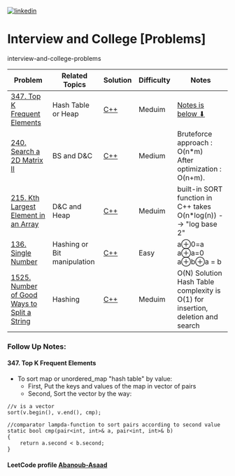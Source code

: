 <a href="https://www.linkedin.com/in/abanoub-asaad"><img src="https://www.dennyzhang.com/wp-content/uploads/sns/linkedin.png" alt="linkedin" /></a> 

# Interview and College [Problems] 
interview-and-college-problems

 Problem | Related Topics  | Solution | Difficulty | Notes
  -- | -- | -- | -- | ---
[347. Top K Frequent Elements](https://leetcode.com/problems/top-k-frequent-elements/) | Hash Table or Heap | [C++](https://github.com/Abanoub-Asaad/ProblemSolving/blob/master/Interview%20%26%20College%20%5BProblems%5D/Solutions/347.%20Top%20K%20Frequent%20Elements.cpp) | Meduim | [Notes is below ⬇](https://github.com/Abanoub-Asaad/ProblemSolving/tree/master/Interview%20%26%20College%20%5BProblems%5D#347-top-k-frequent-elements)
[240. Search a 2D Matrix II](https://leetcode.com/problems/search-a-2d-matrix-ii)| BS and D&C | [C++](https://github.com/Abanoub-Asaad/ProblemSolving/blob/master/Interview%20%26%20College%20%5BProblems%5D/Solutions/240.%20Search%20a%202D%20Matrix%20II.cpp) | Medium | Bruteforce approach : O(n*m) <br> After optimization : O(n+m).
[215. Kth Largest Element in an Array](https://leetcode.com/problems/kth-largest-element-in-an-array/)| D&C and Heap | [C++](https://github.com/Abanoub-Asaad/ProblemSolving/blob/master/Interview%20%26%20College%20%5BProblems%5D/Solutions/215.%20Kth%20Largest%20Element%20in%20an%20Array.cpp) | Meduim | built-in SORT function in C++ takes O(n*log(n)) --> "log base 2"
[136. Single Number](https://leetcode.com/problems/single-number/)| Hashing or Bit manipulation | [C++](https://github.com/Abanoub-Asaad/ProblemSolving/blob/master/Interview%20%26%20College%20%5BProblems%5D/Solutions/136.%20Single%20Number.cpp) | Easy | a⊕0=a <br> a⊕a=0 <br> a⊕b⊕a = b
[1525. Number of Good Ways to Split a String](https://leetcode.com/problems/number-of-good-ways-to-split-a-string/)| Hashing | [C++](https://github.com/Abanoub-Asaad/ProblemSolving/blob/master/Interview%20%26%20College%20%5BProblems%5D/Solutions/1525.%20Number%20of%20Good%20Ways%20to%20Split%20a%20String.cpp) | Meduim | O(N) Solution <br>  Hash Table complexity is O(1) for insertion, deletion and search

### Follow Up Notes:

#### 347. Top K Frequent Elements 
* To sort map or unordered_map "hash table" by value:
	* First, Put the keys and values of the map in vector of pairs 
	* Second, Sort the vector by the way:
```
//v is a vector
sort(v.begin(), v.end(), cmp); 
```
```
//comparator lampda-function to sort pairs according to second value
static bool cmp(pair<int, int>& a, pair<int, int>& b) 
{ 
	return a.second < b.second; 
}
```
#### LeetCode profile [Abanoub-Asaad](https://leetcode.com/abanoub-asaad/)
